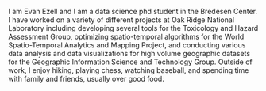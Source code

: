 I am Evan Ezell and I am a data science phd student in the Bredesen Center. 
I have worked on a variety of different projects at Oak Ridge National Laboratory
including developing several tools for the Toxicology and Hazard Assessment Group, 
optimizing spatio-temporal algorithms for the World Spatio-Temporal Analytics and 
Mapping Project, and conducting various data analysis and data visualizations for
high volume geographic datasets for the Geographic Information Science and 
Technology Group. Outside of work, I enjoy hiking, playing chess, watching baseball, 
and spending time with family and friends, usually over good food.
